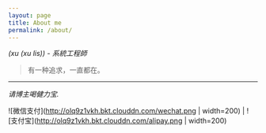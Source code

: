 ```yaml
---
layout: page
title: About me
permalink: /about/
---
```


*(xu (xu lis)) - 系統工程師*

> 有一种追求，一直都在。

---

*请博主喝健力宝.*


![微信支付](http://olq9z1vkh.bkt.clouddn.com/wechat.png | width=200) | ![支付宝](http://olq9z1vkh.bkt.clouddn.com/alipay.png | width=200)


